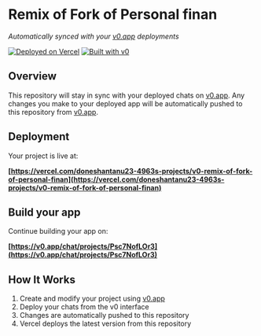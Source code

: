 # Remix of Fork of Personal finan

*Automatically synced with your [v0.app](https://v0.app) deployments*

[![Deployed on Vercel](https://img.shields.io/badge/Deployed%20on-Vercel-black?style=for-the-badge&logo=vercel)](https://vercel.com/doneshantanu23-4963s-projects/v0-remix-of-fork-of-personal-finan)
[![Built with v0](https://img.shields.io/badge/Built%20with-v0.app-black?style=for-the-badge)](https://v0.app/chat/projects/Psc7NofLOr3)

## Overview

This repository will stay in sync with your deployed chats on [v0.app](https://v0.app).
Any changes you make to your deployed app will be automatically pushed to this repository from [v0.app](https://v0.app).

## Deployment

Your project is live at:

**[https://vercel.com/doneshantanu23-4963s-projects/v0-remix-of-fork-of-personal-finan](https://vercel.com/doneshantanu23-4963s-projects/v0-remix-of-fork-of-personal-finan)**

## Build your app

Continue building your app on:

**[https://v0.app/chat/projects/Psc7NofLOr3](https://v0.app/chat/projects/Psc7NofLOr3)**

## How It Works

1. Create and modify your project using [v0.app](https://v0.app)
2. Deploy your chats from the v0 interface
3. Changes are automatically pushed to this repository
4. Vercel deploys the latest version from this repository
